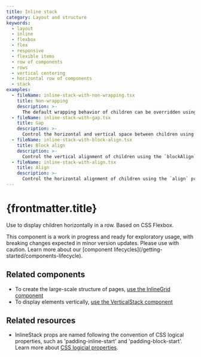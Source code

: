 ```yaml
---
title: Inline stack
category: Layout and structure
keywords:
  - layout
  - inline
  - flexbox
  - flex
  - responsive
  - flexible items
  - row of components
  - rows
  - vertical centering
  - horizontal row of components
  - stack
examples:
  - fileName: inline-stack-with-non-wrapping.tsx
    title: Non-wrapping
    description: >-
      The default wrapping behavior of children can be overridden using the `wrap` prop.
  - fileName: inline-stack-with-gap.tsx
    title: Gap
    description: >-
      Control the horizontal and vertical space between children using the `gap` prop. The `gap` prop supports responsive spacing with the [Breakpoints tokens](https://polaris.shopify.com/tokens/breakpoints).
  - fileName: inline-stack-with-block-align.tsx
    title: Block align
    description: >-
      Control the vertical alignment of children using the `blockAlign` prop.
  - fileName: inline-stack-with-align.tsx
    title: Align
    description: >-
      Control the horizontal alignment of children using the `align` prop.
---
```


# {frontmatter.title}

<Lede>

Use to display children horizontally in a row. Based on CSS Flexbox.

</Lede>

<StatusBanner status={frontmatter.status}>
  This component is a work in progress and ready for exploratory usage, with
  breaking changes expected in minor version updates. Please use with caution.
  Learn more about our [component
  lifecycles](/getting-started/components-lifecycle).
</StatusBanner>

<Examples />

<Props componentName={frontmatter.title} />

## Related components

- To create the large-scale structure of pages, [use the InlineGrid component](https://polaris.shopify.com/components/layout-and-structure/inline-grid)
- To display elements vertically, [use the VerticalStack component](https://polaris.shopify.com/components/vertical-stack)

## Related resources

- InlineStack props are named following the convention of CSS logical properties, such as 'padding-inline-start' and 'padding-block-start'. Learn more about [CSS logicial properties](https://developer.mozilla.org/en-US/docs/Web/CSS/CSS_Logical_Properties).
